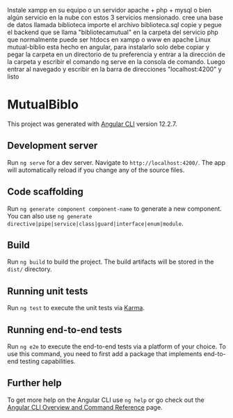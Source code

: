 Instale xampp en su equipo o un servidor apache + php + mysql o bien algún servicio en la nube con estos 3 servicios mensionado. 
cree una base de datos llamada biblioteca importe el archivo biblioteca.sql copie y pegue el backend que se llama "bibliotecamutual" en la carpeta del servicio php que normalmente puede ser htdocs en xampp o www en apache Linux 
mutual-biblio esta hecho en angular, para instalarlo solo debe copiar y pegar la carpeta en un directorio de tu preferencia y entrar a la dirección de la carpeta y escribir el comando ng serve en la consola de comando. Luego entrar al navegado y escribir en la barra de direcciones "localhost:4200" y listo

# MutualBiblo

This project was generated with [Angular CLI](https://github.com/angular/angular-cli) version 12.2.7.

## Development server

Run `ng serve` for a dev server. Navigate to `http://localhost:4200/`. The app will automatically reload if you change any of the source files.

## Code scaffolding

Run `ng generate component component-name` to generate a new component. You can also use `ng generate directive|pipe|service|class|guard|interface|enum|module`.

## Build

Run `ng build` to build the project. The build artifacts will be stored in the `dist/` directory.

## Running unit tests

Run `ng test` to execute the unit tests via [Karma](https://karma-runner.github.io).

## Running end-to-end tests

Run `ng e2e` to execute the end-to-end tests via a platform of your choice. To use this command, you need to first add a package that implements end-to-end testing capabilities.

## Further help

To get more help on the Angular CLI use `ng help` or go check out the [Angular CLI Overview and Command Reference](https://angular.io/cli) page.


